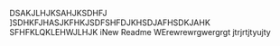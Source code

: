DSAKJLHJKSAHJKSDHFJ
]SDHKFJHASJKFHKJSDFSHFDJKHSDJAFHSDKJAHK
SFHFKLQKLEHWJLHJK
iNew Readme
WErewrewrgwergrgt
jtrjrtjtyujty

